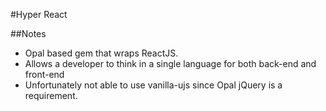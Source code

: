 #Hyper React

##Notes

* Opal based gem that wraps ReactJS.
* Allows a developer to think in a single language for both back-end and front-end
* Unfortunately not able to use vanilla-ujs since Opal jQuery is a requirement.

